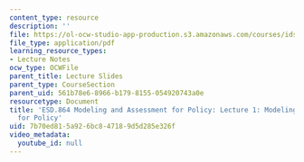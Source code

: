 ```yaml
---
content_type: resource
description: ''
file: https://ol-ocw-studio-app-production.s3.amazonaws.com/courses/ids-410j-modeling-and-assessment-for-policy-spring-2013/7b70ed815a926bc847189d5d285e326f_MITESD_864S13_lecture1.pdf
file_type: application/pdf
learning_resource_types:
- Lecture Notes
ocw_type: OCWFile
parent_title: Lecture Slides
parent_type: CourseSection
parent_uid: 561b78e6-8966-b179-8155-054920743a0e
resourcetype: Document
title: 'ESD.864 Modeling and Assessment for Policy: Lecture 1: Modeling and Assessment
  for Policy'
uid: 7b70ed81-5a92-6bc8-4718-9d5d285e326f
video_metadata:
  youtube_id: null
---
```

